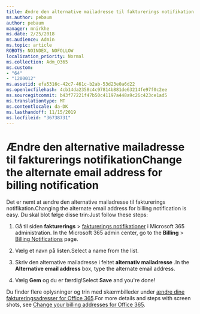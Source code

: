 ```yaml
---
title: Ændre den alternative mailadresse til fakturerings notifikation
ms.author: pebaum
author: pebaum
manager: mnirkhe
ms.date: 2/25/2018
ms.audience: Admin
ms.topic: article
ROBOTS: NOINDEX, NOFOLLOW
localization_priority: Normal
ms.collection: Adm_O365
ms.custom:
- "64"
- "1200012"
ms.assetid: efa5316c-42c7-461c-b2ab-53d23e0a6d22
ms.openlocfilehash: 4cb14da2358c4c97814b881de63214fe97f0c2ee
ms.sourcegitcommit: b43f77221f47b50c41197a448a9c26c423ce1ad5
ms.translationtype: MT
ms.contentlocale: da-DK
ms.lasthandoff: 11/15/2019
ms.locfileid: "36738731"
---
```

# <a name="change-the-alternate-email-address-for-billing-notification"></a><span data-ttu-id="bbeb7-102">Ændre den alternative mailadresse til fakturerings notifikation</span><span class="sxs-lookup"><span data-stu-id="bbeb7-102">Change the alternate email address for billing notification</span></span>

<span data-ttu-id="bbeb7-103">Det er nemt at ændre den alternative mailadresse til fakturerings notifikation.</span><span class="sxs-lookup"><span data-stu-id="bbeb7-103">Changing the alternate email address for billing notification is easy.</span></span> <span data-ttu-id="bbeb7-104">Du skal blot følge disse trin:</span><span class="sxs-lookup"><span data-stu-id="bbeb7-104">Just follow these steps:</span></span>
  
1. <span data-ttu-id="bbeb7-105">Gå til siden **fakturerings** \> [fakturerings notifikationer](https://go.microsoft.com/fwlink/p/?linkid=853212) i Microsoft 365 administration.  </span><span class="sxs-lookup"><span data-stu-id="bbeb7-105">In the Microsoft 365 admin center, go to the **Billing** \>  [Billing Notifications](https://go.microsoft.com/fwlink/p/?linkid=853212) page.</span></span>

2. <span data-ttu-id="bbeb7-106">Vælg et navn på listen.</span><span class="sxs-lookup"><span data-stu-id="bbeb7-106">Select a name from the list.</span></span>

3. <span data-ttu-id="bbeb7-107">Skriv den alternative mailadresse i feltet **alternativ mailadresse** .</span><span class="sxs-lookup"><span data-stu-id="bbeb7-107">In the **Alternative email address** box, type the alternate email address.</span></span>

4. <span data-ttu-id="bbeb7-108">Vælg **Gem** og du er færdig!</span><span class="sxs-lookup"><span data-stu-id="bbeb7-108">Select **Save** and you're done!</span></span>

<span data-ttu-id="bbeb7-109">Du finder flere oplysninger og trin med skærmbilleder under [ændre dine faktureringsadresser for Office 365](https://docs.microsoft.com/office365/admin/subscriptions-and-billing/change-your-billing-addresses).</span><span class="sxs-lookup"><span data-stu-id="bbeb7-109">For more details and steps with screen shots, see [Change your billing addresses for Office 365](https://docs.microsoft.com/office365/admin/subscriptions-and-billing/change-your-billing-addresses).</span></span>
  